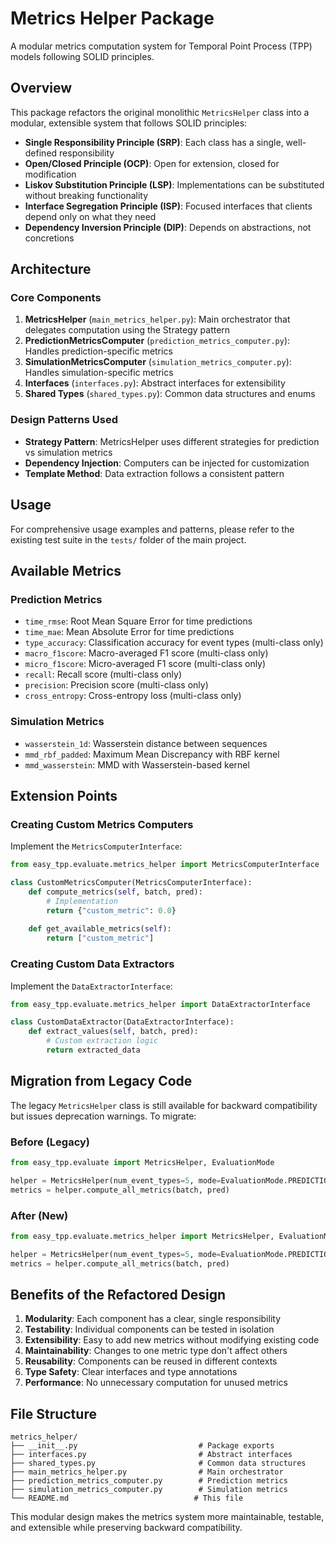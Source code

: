 # Metrics Helper Package

A modular metrics computation system for Temporal Point Process (TPP) models following SOLID principles.

## Overview

This package refactors the original monolithic `MetricsHelper` class into a modular, extensible system that follows SOLID principles:

- **Single Responsibility Principle (SRP)**: Each class has a single, well-defined responsibility
- **Open/Closed Principle (OCP)**: Open for extension, closed for modification
- **Liskov Substitution Principle (LSP)**: Implementations can be substituted without breaking functionality
- **Interface Segregation Principle (ISP)**: Focused interfaces that clients depend only on what they need
- **Dependency Inversion Principle (DIP)**: Depends on abstractions, not concretions

## Architecture

### Core Components

1. **MetricsHelper** (`main_metrics_helper.py`): Main orchestrator that delegates computation using the Strategy pattern
2. **PredictionMetricsComputer** (`prediction_metrics_computer.py`): Handles prediction-specific metrics
3. **SimulationMetricsComputer** (`simulation_metrics_computer.py`): Handles simulation-specific metrics
4. **Interfaces** (`interfaces.py`): Abstract interfaces for extensibility
5. **Shared Types** (`shared_types.py`): Common data structures and enums

### Design Patterns Used

- **Strategy Pattern**: MetricsHelper uses different strategies for prediction vs simulation metrics
- **Dependency Injection**: Computers can be injected for customization
- **Template Method**: Data extraction follows a consistent pattern

## Usage

For comprehensive usage examples and patterns, please refer to the existing test suite in the `tests/` folder of the main project.

## Available Metrics

### Prediction Metrics
- `time_rmse`: Root Mean Square Error for time predictions
- `time_mae`: Mean Absolute Error for time predictions
- `type_accuracy`: Classification accuracy for event types (multi-class only)
- `macro_f1score`: Macro-averaged F1 score (multi-class only)
- `micro_f1score`: Micro-averaged F1 score (multi-class only)
- `recall`: Recall score (multi-class only)
- `precision`: Precision score (multi-class only)
- `cross_entropy`: Cross-entropy loss (multi-class only)

### Simulation Metrics
- `wasserstein_1d`: Wasserstein distance between sequences
- `mmd_rbf_padded`: Maximum Mean Discrepancy with RBF kernel
- `mmd_wasserstein`: MMD with Wasserstein-based kernel

## Extension Points

### Creating Custom Metrics Computers

Implement the `MetricsComputerInterface`:

```python
from easy_tpp.evaluate.metrics_helper import MetricsComputerInterface

class CustomMetricsComputer(MetricsComputerInterface):
    def compute_metrics(self, batch, pred):
        # Implementation
        return {"custom_metric": 0.0}
    
    def get_available_metrics(self):
        return ["custom_metric"]
```

### Creating Custom Data Extractors

Implement the `DataExtractorInterface`:

```python
from easy_tpp.evaluate.metrics_helper import DataExtractorInterface

class CustomDataExtractor(DataExtractorInterface):
    def extract_values(self, batch, pred):
        # Custom extraction logic
        return extracted_data
```

## Migration from Legacy Code

The legacy `MetricsHelper` class is still available for backward compatibility but issues deprecation warnings. To migrate:

### Before (Legacy)
```python
from easy_tpp.evaluate import MetricsHelper, EvaluationMode

helper = MetricsHelper(num_event_types=5, mode=EvaluationMode.PREDICTION)
metrics = helper.compute_all_metrics(batch, pred)
```

### After (New)
```python
from easy_tpp.evaluate.metrics_helper import MetricsHelper, EvaluationMode

helper = MetricsHelper(num_event_types=5, mode=EvaluationMode.PREDICTION)
metrics = helper.compute_all_metrics(batch, pred)
```

## Benefits of the Refactored Design

1. **Modularity**: Each component has a clear, single responsibility
2. **Testability**: Individual components can be tested in isolation
3. **Extensibility**: Easy to add new metrics without modifying existing code
4. **Maintainability**: Changes to one metric type don't affect others
5. **Reusability**: Components can be reused in different contexts
6. **Type Safety**: Clear interfaces and type annotations
7. **Performance**: No unnecessary computation for unused metrics

## File Structure

```
metrics_helper/
├── __init__.py                           # Package exports
├── interfaces.py                         # Abstract interfaces
├── shared_types.py                       # Common data structures
├── main_metrics_helper.py                # Main orchestrator
├── prediction_metrics_computer.py        # Prediction metrics
├── simulation_metrics_computer.py        # Simulation metrics
└── README.md                            # This file
```

This modular design makes the metrics system more maintainable, testable, and extensible while preserving backward compatibility.
